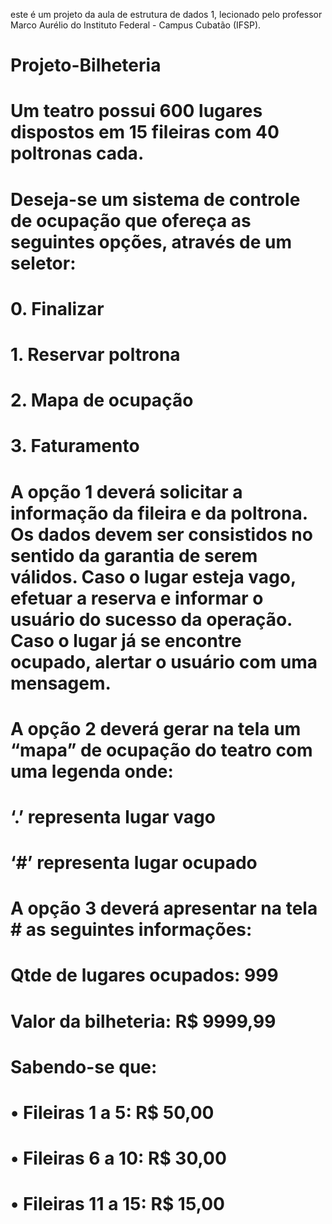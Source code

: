  este é um projeto da aula de estrutura de dados 1, lecionado pelo professor Marco Aurélio do Instituto Federal - Campus Cubatão (IFSP).

# Projeto-Bilheteria

# Um teatro possui 600 lugares dispostos em 15 fileiras com 40 poltronas cada.

# Deseja-se um sistema de controle de ocupação que ofereça as seguintes opções, através de um seletor:

# 0.	Finalizar
# 1.	Reservar poltrona
# 2.	Mapa de ocupação
# 3.	Faturamento

# A opção 1 deverá solicitar a informação da fileira e da poltrona. Os dados devem ser consistidos no sentido da garantia de serem válidos. Caso o lugar esteja vago, efetuar a reserva e informar o usuário do sucesso da operação. Caso o lugar já se encontre ocupado, alertar o usuário com uma mensagem.

# A opção 2 deverá gerar na tela um “mapa” de ocupação do teatro com uma legenda onde:

# ‘.’ representa lugar vago
# ‘#’ representa lugar ocupado

# A opção 3 deverá apresentar na tela # as seguintes informações:

# Qtde de lugares ocupados: 	999
# Valor da bilheteria: 		R$ 9999,99

# Sabendo-se que:

# •	Fileiras 1 a 5:		R$ 50,00
# •	Fileiras 6 a 10:	R$ 30,00
# •	Fileiras 11 a 15:	R$ 15,00
